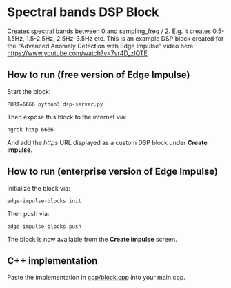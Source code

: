 # Spectral bands DSP Block

Creates spectral bands between 0 and sampling_freq / 2. E.g. it creates 0.5-1.5Hz, 1.5-2.5Hz, 2.5Hz-3.5Hz etc. This is an example DSP block created for the "Advanced Anomaly Detection with Edge Impulse" video here: https://www.youtube.com/watch?v=7vr4D_zlQTE .

## How to run (free version of Edge Impulse)

Start the block:

```
PORT=6666 python3 dsp-server.py
```

Then expose this block to the internet via:

```
ngrok http 6666
```

And add the *https* URL displayed as a custom DSP block under **Create impulse**.

## How to run (enterprise version of Edge Impulse)

Initialize the block via:

```
edge-impulse-blocks init
```

Then push via:

```
edge-impulse-blocks push
```

The block is now available from the **Create impulse** screen.

## C++ implementation

Paste the implementation in [cpp/block.cpp](cpp/block.cpp) into your main.cpp.
